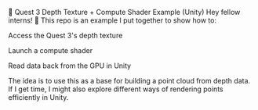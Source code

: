 🧪 Quest 3 Depth Texture + Compute Shader Example (Unity)
Hey fellow interns! 👋
This repo is an example I put together to show how to:

Access the Quest 3's depth texture

Launch a compute shader

Read data back from the GPU in Unity

The idea is to use this as a base for building a point cloud from depth data. If I get time, I might also explore different ways of rendering points efficiently in Unity.
